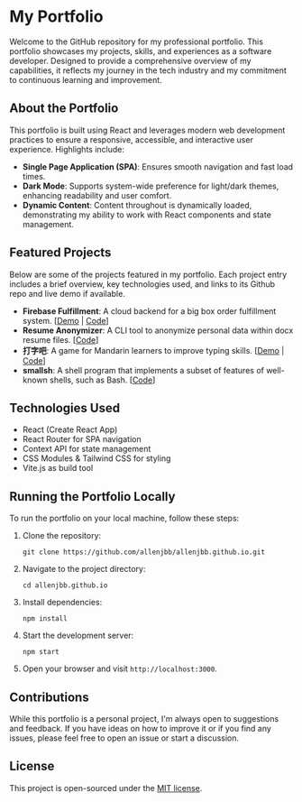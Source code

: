# My Portfolio

Welcome to the GitHub repository for my professional portfolio. This portfolio showcases my projects, skills, and experiences as a software developer. Designed to provide a comprehensive overview of my capabilities, it reflects my journey in the tech industry and my commitment to continuous learning and improvement.

## About the Portfolio

This portfolio is built using React and leverages modern web development practices to ensure a responsive, accessible, and interactive user experience. Highlights include:

- **Single Page Application (SPA)**: Ensures smooth navigation and fast load times.
- **Dark Mode**: Supports system-wide preference for light/dark themes, enhancing readability and user comfort.
- **Dynamic Content**: Content throughout is dynamically loaded, demonstrating my ability to work with React components and state management.

## Featured Projects

Below are some of the projects featured in my portfolio. Each project entry includes a brief overview, key technologies used, and links to its Github repo and live demo if available.

- **Firebase Fulfillment**: A cloud backend for a big box order fulfillment system. [[Demo](#) | [Code](https://github.com/allenjbb/firebase-fulfillment)]
- **Resume Anonymizer**: A CLI tool to anonymize personal data within docx resume files. [[Code](https://github.com/allenjbb/resume-anonymizer)]
- **打字吧**: A game for Mandarin learners to improve typing skills. [[Demo](#) | [Code](https://github.com/allenjbb/daziba)]
- **smallsh**: A shell program that implements a subset of features of well-known shells, such as Bash. [[Code](https://github.com/allenjbb/smallsh)]

## Technologies Used

- React (Create React App)
- React Router for SPA navigation
- Context API for state management
- CSS Modules & Tailwind CSS for styling
- Vite.js as build tool

## Running the Portfolio Locally

To run the portfolio on your local machine, follow these steps:

1. Clone the repository:
   ```
   git clone https://github.com/allenjbb/allenjbb.github.io.git
   ```
2. Navigate to the project directory:
   ```
   cd allenjbb.github.io
   ```
3. Install dependencies:
   ```
   npm install
   ```
4. Start the development server:
   ```
   npm start
   ```
5. Open your browser and visit `http://localhost:3000`.

## Contributions

While this portfolio is a personal project, I'm always open to suggestions and feedback. If you have ideas on how to improve it or if you find any issues, please feel free to open an issue or start a discussion.

## License

This project is open-sourced under the [MIT license](LICENSE).
